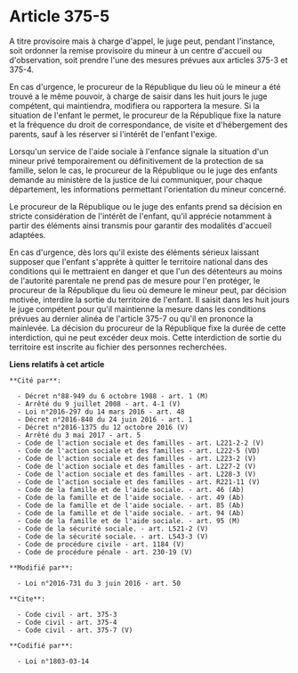 # Article 375-5

A titre provisoire mais à charge d'appel, le juge peut, pendant l'instance, soit ordonner la remise provisoire du mineur à un
centre d'accueil ou d'observation, soit prendre l'une des mesures prévues aux articles 375-3 et 375-4. 

En cas d'urgence, le procureur de la République du lieu où le mineur a été trouvé a le même pouvoir, à charge de saisir dans
les huit jours le juge compétent, qui maintiendra, modifiera ou rapportera la mesure. Si la situation de l'enfant le permet,
le procureur de la République fixe la nature et la fréquence du droit de correspondance, de visite et d'hébergement des
parents, sauf à les réserver si l'intérêt de l'enfant l'exige. 

Lorsqu'un service de l'aide sociale à l'enfance signale la situation d'un mineur privé temporairement ou définitivement de la
protection de sa famille, selon le cas, le procureur de la République ou le juge des enfants demande au ministère de la
justice de lui communiquer, pour chaque département, les informations permettant l'orientation du mineur concerné. 

Le procureur de la République ou le juge des enfants prend sa décision en stricte considération de l'intérêt de l'enfant,
qu'il apprécie notamment à partir des éléments ainsi transmis pour garantir des modalités d'accueil adaptées. 

En cas d'urgence, dès lors qu'il existe des éléments sérieux laissant supposer que l'enfant s'apprête à quitter le territoire
national dans des conditions qui le mettraient en danger et que l'un des détenteurs au moins de l'autorité parentale ne prend
pas de mesure pour l'en protéger, le procureur de la République du lieu où demeure le mineur peut, par décision motivée,
interdire la sortie du territoire de l'enfant. Il saisit dans les huit jours le juge compétent pour qu'il maintienne la
mesure dans les conditions prévues au dernier alinéa de l'article 375-7 ou qu'il en prononce la mainlevée. La décision du
procureur de la République fixe la durée de cette interdiction, qui ne peut excéder deux mois. Cette interdiction de sortie
du territoire est inscrite au fichier des personnes recherchées.

**Liens relatifs à cet article**

	**Cité par**:

	  - Décret n°88-949 du 6 octobre 1988 - art. 1 (M)
	  - Arrêté du 9 juillet 2008 - art. 4-1 (V)
	  - Loi n°2016-297 du 14 mars 2016 - art. 48
	  - Décret n°2016-840 du 24 juin 2016 - art. 1
	  - Décret n°2016-1375 du 12 octobre 2016 (V)
	  - Arrêté du 3 mai 2017 - art. 5
	  - Code de l'action sociale et des familles - art. L221-2-2 (V)
	  - Code de l'action sociale et des familles - art. L222-5 (VD)
	  - Code de l'action sociale et des familles - art. L223-2 (V)
	  - Code de l'action sociale et des familles - art. L227-2 (V)
	  - Code de l'action sociale et des familles - art. L228-3 (V)
	  - Code de l'action sociale et des familles - art. R221-11 (V)
	  - Code de la famille et de l'aide sociale. - art. 46 (Ab)
	  - Code de la famille et de l'aide sociale. - art. 49 (Ab)
	  - Code de la famille et de l'aide sociale. - art. 85 (Ab)
	  - Code de la famille et de l'aide sociale. - art. 94 (Ab)
	  - Code de la famille et de l'aide sociale. - art. 95 (M)
	  - Code de la sécurité sociale. - art. L521-2 (V)
	  - Code de la sécurité sociale. - art. L543-3 (V)
	  - Code de procédure civile - art. 1184 (V)
	  - Code de procédure pénale - art. 230-19 (V)

	**Modifié par**:

	  - Loi n°2016-731 du 3 juin 2016 - art. 50

	**Cite**:

	  - Code civil - art. 375-3
	  - Code civil - art. 375-4
	  - Code civil - art. 375-7 (V)

	**Codifié par**:

	  - Loi n°1803-03-14
